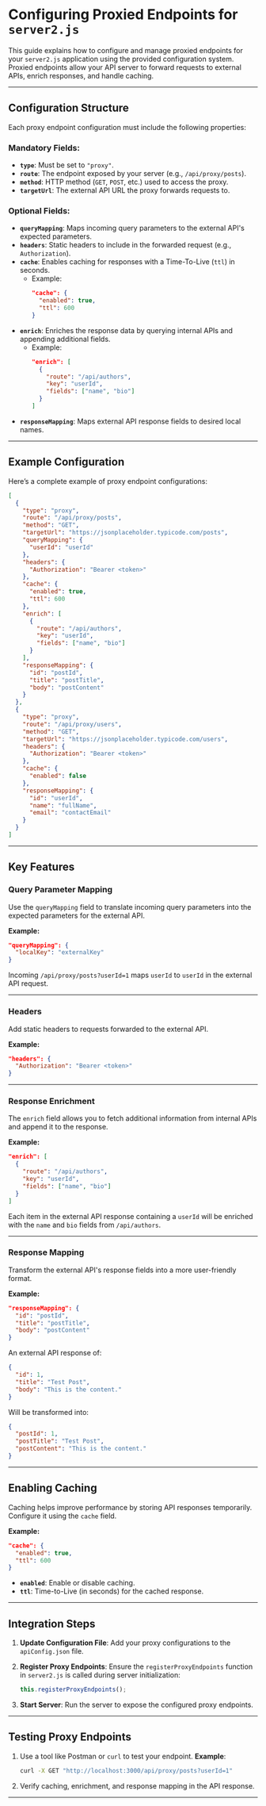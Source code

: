 # Configuring Proxied Endpoints for `server2.js`

This guide explains how to configure and manage proxied endpoints for your `server2.js` application using the provided configuration system. Proxied endpoints allow your API server to forward requests to external APIs, enrich responses, and handle caching.

---

## Configuration Structure

Each proxy endpoint configuration must include the following properties:

### Mandatory Fields:
- **`type`**: Must be set to `"proxy"`.
- **`route`**: The endpoint exposed by your server (e.g., `/api/proxy/posts`).
- **`method`**: HTTP method (`GET`, `POST`, etc.) used to access the proxy.
- **`targetUrl`**: The external API URL the proxy forwards requests to.

### Optional Fields:
- **`queryMapping`**: Maps incoming query parameters to the external API's expected parameters.
- **`headers`**: Static headers to include in the forwarded request (e.g., `Authorization`).
- **`cache`**: Enables caching for responses with a Time-To-Live (`ttl`) in seconds.
  - Example:
    ```json
    "cache": {
      "enabled": true,
      "ttl": 600
    }
    ```
- **`enrich`**: Enriches the response data by querying internal APIs and appending additional fields.
  - Example:
    ```json
    "enrich": [
      {
        "route": "/api/authors",
        "key": "userId",
        "fields": ["name", "bio"]
      }
    ]
    ```
- **`responseMapping`**: Maps external API response fields to desired local names.

---

## Example Configuration

Here’s a complete example of proxy endpoint configurations:

```json
[
  {
    "type": "proxy",
    "route": "/api/proxy/posts",
    "method": "GET",
    "targetUrl": "https://jsonplaceholder.typicode.com/posts",
    "queryMapping": {
      "userId": "userId"
    },
    "headers": {
      "Authorization": "Bearer <token>"
    },
    "cache": {
      "enabled": true,
      "ttl": 600
    },
    "enrich": [
      {
        "route": "/api/authors",
        "key": "userId",
        "fields": ["name", "bio"]
      }
    ],
    "responseMapping": {
      "id": "postId",
      "title": "postTitle",
      "body": "postContent"
    }
  },
  {
    "type": "proxy",
    "route": "/api/proxy/users",
    "method": "GET",
    "targetUrl": "https://jsonplaceholder.typicode.com/users",
    "headers": {
      "Authorization": "Bearer <token>"
    },
    "cache": {
      "enabled": false
    },
    "responseMapping": {
      "id": "userId",
      "name": "fullName",
      "email": "contactEmail"
    }
  }
]
```

---

## Key Features

### Query Parameter Mapping
Use the `queryMapping` field to translate incoming query parameters into the expected parameters for the external API.

**Example:**
```json
"queryMapping": {
  "localKey": "externalKey"
}
```

Incoming `/api/proxy/posts?userId=1` maps `userId` to `userId` in the external API request.

---

### Headers
Add static headers to requests forwarded to the external API.

**Example:**
```json
"headers": {
  "Authorization": "Bearer <token>"
}
```

---

### Response Enrichment
The `enrich` field allows you to fetch additional information from internal APIs and append it to the response.

**Example:**
```json
"enrich": [
  {
    "route": "/api/authors",
    "key": "userId",
    "fields": ["name", "bio"]
  }
]
```
Each item in the external API response containing a `userId` will be enriched with the `name` and `bio` fields from `/api/authors`.

---

### Response Mapping
Transform the external API's response fields into a more user-friendly format.

**Example:**
```json
"responseMapping": {
  "id": "postId",
  "title": "postTitle",
  "body": "postContent"
}
```
An external API response of:
```json
{
  "id": 1,
  "title": "Test Post",
  "body": "This is the content."
}
```
Will be transformed into:
```json
{
  "postId": 1,
  "postTitle": "Test Post",
  "postContent": "This is the content."
}
```

---

## Enabling Caching
Caching helps improve performance by storing API responses temporarily. Configure it using the `cache` field.

**Example:**
```json
"cache": {
  "enabled": true,
  "ttl": 600
}
```
- **`enabled`**: Enable or disable caching.
- **`ttl`**: Time-to-Live (in seconds) for the cached response.

---

## Integration Steps

1. **Update Configuration File**:
   Add your proxy configurations to the `apiConfig.json` file.

2. **Register Proxy Endpoints**:
   Ensure the `registerProxyEndpoints` function in `server2.js` is called during server initialization:
   ```js
   this.registerProxyEndpoints();
   ```

3. **Start Server**:
   Run the server to expose the configured proxy endpoints.

---

## Testing Proxy Endpoints

1. Use a tool like Postman or `curl` to test your endpoint.
   **Example**:
   ```bash
   curl -X GET "http://localhost:3000/api/proxy/posts?userId=1"
   ```

2. Verify caching, enrichment, and response mapping in the API response.

---